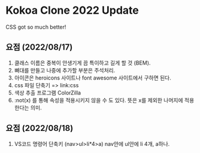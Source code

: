 # Kokoa Clone 2022 Update

CSS got so much better!

## 요점 (2022/08/17)

1. 클래스 이름은 중복이 안생기게 끔 특이하고 길게 할 것 (BEM).
2. 뼈대를 만들고 나중에 추가할 부분은 주석처리.
3. 아이콘은 heroicons 사이트나 font awesome 사이트에서 구하면 된다.
4. css 파일 단축기 => link:css
5. 색상 추출 프로그램 ColorZilla
6. :not(x) 를 통해 속성을 적용시키지 않을 수 도 있다. 뜻은 x를 제외한 나머지에 적용한다는 의미.

## 요점 (2022/08/18)

1. VS코드 명령어 단축키 (nav>ul>li\*4>a) nav안에 ul안에 li 4개, a하나.
